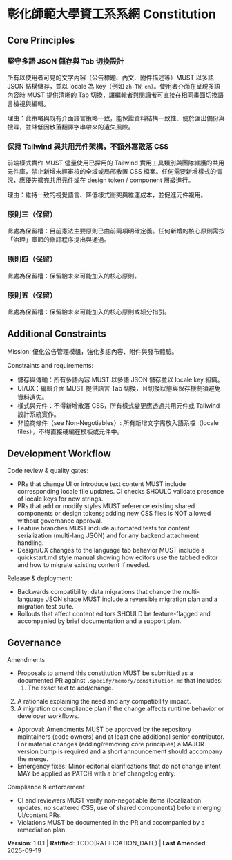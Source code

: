 <!--
Sync Impact Report

- Version change: 1.0.0 -> 1.0.0
 - Version change: 1.0.0 -> 1.0.1
 - Modified principles:
   - PRINCIPLE_1 (multilingual storage) -> 堅守多語 JSON 儲存與 Tab 切換設計
   - PRINCIPLE_2 (styling & components) -> 保持 Tailwind 與共用元件架構，不額外寫散落 CSS
   - PRINCIPLE_3..PRINCIPLE_5 -> reserved (kept for future principles)
 - Added sections:
	- Additional Constraints
	- Development Workflow
	- Governance (expanded)
 - Removed sections:
	- None
 - Templates reviewed and impact:
	- .specify/templates/plan-template.md ✅ reviewed — Constitution Check steps present and aligned
	- .specify/templates/spec-template.md ✅ reviewed — mandatory sections consistent with principles
	- .specify/templates/tasks-template.md ✅ reviewed — contains CI example for locale key validation
	- .specify/templates/agent-file-template.md ✅ reviewed
 - Follow-up TODOs (deferred items):
 	- TODO(RATIFICATION_DATE): confirm and fill project ratification date (unknown from repo)

-->

# 彰化師範大學資工系系網 Constitution

## Core Principles

### 堅守多語 JSON 儲存與 Tab 切換設計
所有以使用者可見的文字內容（公告標題、內文、附件描述等）MUST 以多語 JSON 結構儲存，並以 locale 為 key（例如 `zh-TW`, `en`）。使用者介面在呈現多語內容時 MUST 提供清晰的 Tab 切換，讓編輯者與閱讀者可直接在相同畫面切換語言檢視與編輯。

理由：此策略與既有介面語言策略一致，能保證資料結構一致性、便於匯出備份與搜尋，並降低因散落翻譯字串帶來的遺失風險。

### 保持 Tailwind 與共用元件架構，不額外寫散落 CSS
前端樣式實作 MUST 儘量使用已採用的 Tailwind 實用工具類別與團隊維護的共用元件庫，禁止新增未經審核的全域或局部散置 CSS 檔案。任何需要新增樣式的情況，應優先擴充共用元件或在 design token / component 層級進行。

理由：維持一致的視覺語言、降低樣式衝突與維運成本，並促進元件複用。

### 原則三（保留）
此處為保留槽：目前憲法主要原則已由前兩項明確定義。任何新增的核心原則需按「治理」章節的修訂程序提出與通過。

### 原則四（保留）
此處為保留槽：保留給未來可能加入的核心原則。

### 原則五（保留）
此處為保留槽：保留給未來可能加入的核心原則或細分指引。

## Additional Constraints

Mission: 優化公告管理模組，強化多語內容、附件與發布體驗。

Constraints and requirements:
- 儲存與傳輸：所有多語內容 MUST 以多語 JSON 儲存並以 locale key 組織。
- UI/UX：編輯介面 MUST 提供語言 Tab 切換，且切換狀態與保存機制須避免資料遺失。
- 樣式與元件：不得新增散落 CSS，所有樣式變更應透過共用元件或 Tailwind 設計系統實作。
- 非協商條件（see Non‑Negotiables）: 所有新增文字需放入語系檔（locale files），不得直接硬編在模板或元件中。

## Development Workflow

Code review & quality gates:

- PRs that change UI or introduce text content MUST include corresponding locale file updates. CI checks SHOULD validate presence of locale keys for new strings.
- PRs that add or modify styles MUST reference existing shared components or design tokens; adding new CSS files is NOT allowed without governance approval.
- Feature branches MUST include automated tests for content serialization (multi-lang JSON) and for any backend attachment handling.
- Design/UX changes to the language tab behavior MUST include a quickstart.md style manual showing how editors use the tabbed editor and how to migrate existing content if needed.

Release & deployment:

- Backwards compatibility: data migrations that change the multi-language JSON shape MUST include a reversible migration plan and a migration test suite.
- Rollouts that affect content editors SHOULD be feature-flagged and accompanied by brief documentation and a support plan.

## Governance

Amendments

- Proposals to amend this constitution MUST be submitted as a documented PR against `.specify/memory/constitution.md` that includes:
	1. The exact text to add/change.
 2. A rationale explaining the need and any compatibility impact.
 3. A migration or compliance plan if the change affects runtime behavior or developer workflows.
- Approval: Amendments MUST be approved by the repository maintainers (code owners) and at least one additional senior contributor. For material changes (adding/removing core principles) a MAJOR version bump is required and a short announcement should accompany the merge.
- Emergency fixes: Minor editorial clarifications that do not change intent MAY be applied as PATCH with a brief changelog entry.

Compliance & enforcement

- CI and reviewers MUST verify non-negotiable items (localization updates, no scattered CSS, use of shared components) before merging UI/content PRs.
- Violations MUST be documented in the PR and accompanied by a remediation plan.

**Version**: 1.0.1 | **Ratified**: TODO(RATIFICATION_DATE) | **Last Amended**: 2025-09-19
